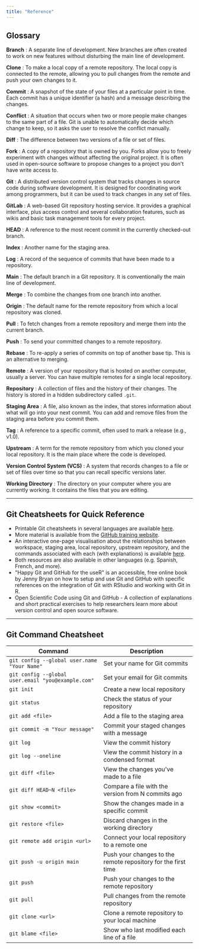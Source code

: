 ```yaml
---
title: "Reference"
---
```


## Glossary

**Branch**
:   A separate line of development. New branches are often created to work on new features without disturbing the main line of development.

**Clone**
:   To make a local copy of a remote repository. The local copy is connected to the remote, allowing you to pull changes from the remote and push your own changes to it.

**Commit**
:   A snapshot of the state of your files at a particular point in time. Each commit has a unique identifier (a hash) and a message describing the changes.

**Conflict**
:   A situation that occurs when two or more people make changes to the same part of a file. Git is unable to automatically decide which change to keep, so it asks the user to resolve the conflict manually.

**Diff**
:   The difference between two versions of a file or set of files.

**Fork**
:   A copy of a repository that is owned by you. Forks allow you to freely experiment with changes without affecting the original project. It is often used in open-source software to propose changes to a project you don't have write access to.

**Git**
:   A distributed version control system that tracks changes in source code during software development. It is designed for coordinating work among programmers, but it can be used to track changes in any set of files.

**GitLab**
:   A web-based Git repository hosting service. It provides a graphical interface, plus access control and several collaboration features, such as wikis and basic task management tools for every project.

**HEAD**
:   A reference to the most recent commit in the currently checked-out branch.

**Index**
:   Another name for the staging area.

**Log**
:   A record of the sequence of commits that have been made to a repository.

**Main**
:   The default branch in a Git repository. It is conventionally the main line of development.

**Merge**
:   To combine the changes from one branch into another.

**Origin**
:   The default name for the remote repository from which a local repository was cloned.

**Pull**
:   To fetch changes from a remote repository and merge them into the current branch.

**Push**
:   To send your committed changes to a remote repository.

**Rebase**
:   To re-apply a series of commits on top of another base tip. This is an alternative to merging.

**Remote**
:   A version of your repository that is hosted on another computer, usually a server. You can have multiple remotes for a single local repository.

**Repository**
:   A collection of files and the history of their changes. The history is stored in a hidden subdirectory called `.git`.

**Staging Area**
:   A file, also known as the index, that stores information about what will go into your next commit. You can add and remove files from the staging area before you commit them.

**Tag**
:   A reference to a specific commit, often used to mark a release (e.g., v1.0).

**Upstream**
:   A term for the remote repository from which you cloned your local repository. It is the main place where the code is developed.

**Version Control System (VCS)**
:   A system that records changes to a file or set of files over time so that you can recall specific versions later.

**Working Directory**
:   The directory on your computer where you are currently working. It contains the files that you are editing.

---

## Git Cheatsheets for Quick Reference

- Printable Git cheatsheets in several languages are available [here](https://training.github.com/downloads/github-git-cheat-sheet/).
- More material is available from the [GitHub training website](https://training.github.com/).
- An interactive one-page visualisation about the relationships between workspace, staging area, local repository, upstream repository, and the commands associated with each (with explanations) is available [here](http://ndpsoftware.com/git-cheatsheet.html#loc=workspace;).
- Both resources are also available in other languages (e.g. Spanish, French, and more).
- "Happy Git and GitHub for the useR" is an accessible, free online book by Jenny Bryan on how to setup and use Git and GitHub with specific references on the integration of Git with RStudio and working with Git in R.
- Open Scientific Code using Git and GitHub - A collection of explanations and short practical exercises to help researchers learn more about version control and open source software.

---

## Git Command Cheatsheet

| Command | Description |
|---|---|
| `git config --global user.name "Your Name"` | Set your name for Git commits |
| `git config --global user.email "you@example.com"` | Set your email for Git commits |
| `git init` | Create a new local repository |
| `git status` | Check the status of your repository |
| `git add <file>` | Add a file to the staging area |
| `git commit -m "Your message"` | Commit your staged changes with a message |
| `git log` | View the commit history |
| `git log --oneline` | View the commit history in a condensed format |
| `git diff <file>` | View the changes you've made to a file |
| `git diff HEAD~N <file>` | Compare a file with the version from N commits ago |
| `git show <commit>` | Show the changes made in a specific commit |
| `git restore <file>` | Discard changes in the working directory |
| `git remote add origin <url>` | Connect your local repository to a remote one |
| `git push -u origin main` | Push your changes to the remote repository for the first time |
| `git push` | Push your changes to the remote repository |
| `git pull` | Pull changes from the remote repository |
| `git clone <url>` | Clone a remote repository to your local machine |
| `git blame <file>` | Show who last modified each line of a file |
 

